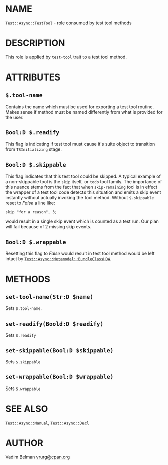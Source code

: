 NAME
====



`Test::Async::TestTool` - role consumed by test tool methods

DESCRIPTION
===========



This role is applied by `test-tool` trait to a test tool method.

ATTRIBUTES
==========



`$.tool-name`
-------------

Contains the name which must be used for exporting a test tool routine. Makes sense if method must be named differently from what is provided for the user.

`Bool:D $.readify`
------------------

This flag is indicating if test tool must cause it's suite object to transition from `TSInitializing` stage.

`Bool:D $.skippable`
--------------------

This flag indicates that this test tool could be skipped. A typical example of a non-skippable tool is the `skip` itself, or `todo` tool family. The importance of this nuance stems from the fact that when `skip-remaining` tool is in effect the wrapper of a test tool code detects this situation and emits a skip event instantly without actually invoking the tool method. Without `$.skippable` reset to *False* a line like:

    skip "for a reason", 3;

would result in a single skip event which is counted as a test run. Our plan will fail because of 2 missing skip events.

`Bool:D $.wrappable`
--------------------

Resetting this flag to *False* would result in test tool method would be left intact by [`Test::Async::Metamodel::BundleClassHOW`](`Test::Async::Metamodel::BundleClassHOW`).

METHODS
=======



`set-tool-name(Str:D $name)`
----------------------------

Sets `$.tool-name`.

`set-readify(Boold:D $readify)`
-------------------------------

Sets `$.readify`

`set-skippable(Bool:D $skippable)`
----------------------------------

Sets `$.skippable`

`set-wrappable(Bool:D $wrappable)`
----------------------------------

Sets `$.wrappable`

SEE ALSO
========

[`Test::Async::Manual`](https://github.com/vrurg/raku-Test-Async/blob/v0.0.9/docs/md/Test/Async/Manual.md), [`Test::Async::Decl`](https://github.com/vrurg/raku-Test-Async/blob/v0.0.9/docs/md/Test/Async/Decl.md)

AUTHOR
======

Vadim Belman <vrurg@cpan.org>

